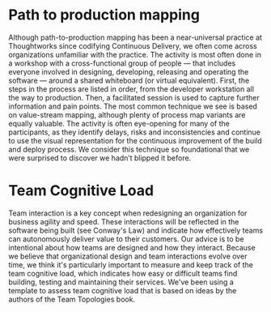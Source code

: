 # Path to production mapping

Although path-to-production mapping has been a near-universal practice at Thoughtworks since
codifying Continuous Delivery, we often come across organizations unfamiliar with the practice. The activity is most often done in a workshop with a cross-functional group of people — that includes everyone involved in designing, developing, releasing and operating the software — around a shared whiteboard (or virtual equivalent). First, the steps in the process are listed in order, from the developer workstation all the way to production. Then, a facilitated session is used to capture further information and pain points. The most common technique we see is based on value-stream mapping, although plenty of process map variants are equally valuable. The activity is often eye-opening for many of the participants, as they identify delays, risks and inconsistencies and continue to use the visual representation for the continuous improvement of the build and deploy process. We consider this technique so foundational that we were surprised to discover we hadn’t blipped it before.

# Team Cognitive Load

Team interaction is a key concept when redesigning an organization for business agility and speed. These interactions will be reflected in the software being built (see Conway's Law) and indicate how effectively teams can autonomously deliver value to their customers. Our advice is to be intentional about how teams are designed and how they interact. Because we believe that organizational design and team interactions evolve over time, we think it's particularly important to measure and keep track of the team cognitive load, which indicates how easy or difficult teams find building, testing and maintaining their services. We've been using a template to assess team cognitive load that is based on ideas by the authors of the Team Topologies book.

# 